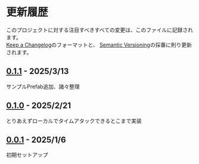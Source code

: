 # 更新履歴

このプロジェクトに対する注目すべきすべての変更は、このファイルに記録されます。  
[Keep a Changelog](https://keepachangelog.com/en/1.0.0/)のフォーマットと、
[Semantic Versioning](https://semver.org/spec/v2.0.0.html)の採番に則り更新されます。  

## [0.1.1] - 2025/3/13

サンプルPrefab追加、諸々整理

## [0.1.0] - 2025/2/21

とりあえずローカルでタイムアタックできるとこまで実装

## [0.0.1] - 2025/1/6

初期セットアップ

[0.1.1]: https://github.com/mimyquality/RaceAssemblyToolkit/releases/tag/0.1.1
[0.1.0]: https://github.com/mimyquality/RaceAssemblyToolkit/releases/tag/0.1.0
[0.0.1]: https://github.com/mimyquality/RaceAssemblyToolkit/releases/tag/0.0.1
